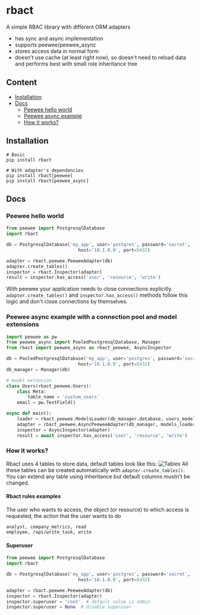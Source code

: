 rbact
=======
A simple RBAC library with different ORM adapters
* has sync and async implementation
* supports peewee/peewee_async
* stores access data in normal form
* doesn't use cache (at least right now), so doesn't need to reload data and performs best with small role inheritance tree

## Content

- [Installation](#installation)
- [Docs](#docs)
  - [Peewee hello world](#peewee-hello-world)
  - [Peewee async example](#peewee-async-example-with-a-connection-pool-and-model-extensions)
  - [How it works?](#how-it-works)

## Installation
```
# Basic
pip install rbact

# With adapter's dependencies
pip install rbact[peewee]
pip install rbact[peewee_async]
```

## Docs
### Peewee hello world 
```python
from peewee import PostgresqlDatabase
import rbact

db = PostgresqlDatabase('my_app', user='postgres', password='secret',
                           host='10.1.0.9', port=5432)

adapter = rbact.peewee.PeeweeAdapter(db)
adapter.create_tables()
inspector = rbact.Inspector(adapter)
result = inspector.has_access('user', 'resource', 'write')
```
With peewee your application needs to close connections explicitly. `adapter.create_tables()` and `inspector.has_access()` methods follow this logic and don't close connections by themselves.

### Peewee async example with a connection pool and model extensions
```python
import peewee as pw
from peewee_async import PooledPostgresqlDatabase, Manager
from rbact import peewee_async as rbact_peewee, AsyncInspector

db = PooledPostgresqlDatabase('my_app', user='postgres', password='secret',
                           host='10.1.0.9', port=5432)
db_manager = Manager(db)

# model extension
class Users(rbact_peewee.Users):
    class Meta:
        table_name = 'custom_users'
    email = pw.TextField()

async def main():
    loader = rbact_peewee.ModelsLoader(db_manager.database, users_model=Users)
    adapter = rbact_peewee.AsyncPeeweeAdapter(db_manager, models_loader=loader)
    inspector = AsyncInspector(adapter)
    result = await inspector.has_access('user', 'resource', 'write')
```

### How it works?
Rbact uses 4 tables to store data, default tables look like this:
![Tables](./images/rbact_tables.png)
All these tables can be created automatically with `adapter.create_tables()`. You can extend any table using inheritance but default columns mustn't be changed.

#### Rbact rules examples
The user who wants to access, the object (or resource) to which access is requested, the action that the user wants to do
```
analyst, company_metrics, read
employee, /api/write_task, write 
```

#### Superuser
```python
from peewee import PostgresqlDatabase
import rbact

db = PostgresqlDatabase('my_app', user='postgres', password='secret',
                           host='10.1.0.9', port=5432)

adapter = rbact.peewee.PeeweeAdapter(db)
inspector = rbact.Inspector(adapter)
inspector.superuser = 'root'  # default value is admin
inspector.superuser = None  # disable superuser
```
